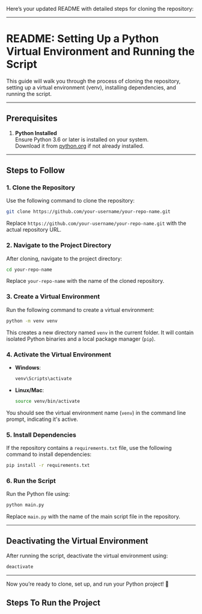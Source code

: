 Here’s your updated README with detailed steps for cloning the repository:

---

# README: Setting Up a Python Virtual Environment and Running the Script

This guide will walk you through the process of cloning the repository, setting up a virtual environment (venv), installing dependencies, and running the script.

---

## Prerequisites

1. **Python Installed**  
   Ensure Python 3.6 or later is installed on your system.  
   Download it from [python.org](https://www.python.org/) if not already installed.

---

## Steps to Follow

### 1. Clone the Repository
Use the following command to clone the repository:
```bash
git clone https://github.com/your-username/your-repo-name.git
```
Replace `https://github.com/your-username/your-repo-name.git` with the actual repository URL.

### 2. Navigate to the Project Directory
After cloning, navigate to the project directory:
```bash
cd your-repo-name
```
Replace `your-repo-name` with the name of the cloned repository.

### 3. Create a Virtual Environment
Run the following command to create a virtual environment:
```bash
python -m venv venv
```
This creates a new directory named `venv` in the current folder. It will contain isolated Python binaries and a local package manager (`pip`).

### 4. Activate the Virtual Environment
- **Windows**:
  ```cmd
  venv\Scripts\activate
  ```
- **Linux/Mac**:
  ```bash
  source venv/bin/activate
  ```

You should see the virtual environment name (`venv`) in the command line prompt, indicating it's active.

### 5. Install Dependencies
If the repository contains a `requirements.txt` file, use the following command to install dependencies:
```bash
pip install -r requirements.txt
```

### 6. Run the Script
Run the Python file using:
```bash
python main.py
```

Replace `main.py` with the name of the main script file in the repository.

---

## Deactivating the Virtual Environment
After running the script, deactivate the virtual environment using:
```bash
deactivate
```

---

Now you’re ready to clone, set up, and run your Python project! 🎉

## Steps To Run the Project


